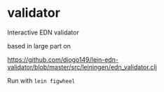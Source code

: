 # validator

Interactive EDN validator

based in large part on

https://github.com/diogo149/lein-edn-validator/blob/master/src/leiningen/edn_validator.clj

Run with `lein figwheel`
